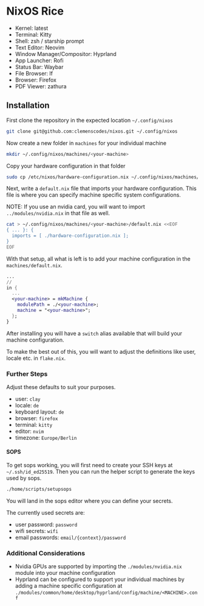 # NixOS Rice

- Kernel: latest
- Terminal: Kitty
- Shell: zsh / starship prompt
- Text Editor: Neovim
- Window Manager/Compositor: Hyprland 
- App Launcher: Rofi
- Status Bar: Waybar
- File Browser: lf
- Browser: Firefox
- PDF Viewer: zathura

## Installation

First clone the repository in the expected location `~/.config/nixos`

```sh
git clone git@github.com:clemenscodes/nixos.git ~/.config/nixos
```

Now create a new folder in `machines` for your individual machine

```sh
mkdir ~/.config/nixos/machines/<your-machine>
```

Copy your hardware configuration in that folder

```sh
sudo cp /etc/nixos/hardware-configuration.nix ~/.config/nixos/machines/<your-machine>
```

Next, write a `default.nix` file that imports your hardware configuration.
This file is where you can specify machine specific system configurations.

NOTE: If you use an nvidia card, you will want to import `../modules/nvidia.nix` in that file as well.

```sh
cat > ~/.config/nixos/machines/<your-machine>/default.nix <<EOF
{ ... }: {
  imports = [ ./hardware-configuration.nix ]; 
}
EOF
```

With that setup, all what is left is to add your machine configuration in the `machines/default.nix`.

```nix
...
//
in {
  ...
  <your-machine> = mkMachine {
    modulePath = ./<your-machine>;
    machine = "<your-machine>";
  };
}
```

After installing you will have a `switch` alias available that will build your machine configuration.

To make the best out of this, you will want to adjust the definitions like user, locale etc. in `flake.nix`.

### Further Steps

Adjust these defaults to suit your purposes.

- user: `clay`
- locale: `de`
- keyboard layout: `de`
- browser: `firefox`
- terminal: `kitty`
- editor: `nvim`
- timezone: `Europe/Berlin`

#### SOPS

To get sops working, you will first need to create your SSH keys at `~/.ssh/id_ed25519`.
Then you can run the helper script to generate the keys used by sops.

```sh
./home/scripts/setupsops
```

You will land in the sops editor where you can define your secrets.

The currently used secrets are:
  - user password: `password`
  - wifi secrets: `wifi`
  - email passwords: `email/{context}/password`

### Additional Considerations

- Nvidia GPUs are supported by importing the `./modules/nvidia.nix` module into your machine configuration
- Hyprland can be configured to support your individual machines by adding a machine specific configuration at `./modules/common/home/desktop/hyprland/config/machine/<MACHINE>.conf`

